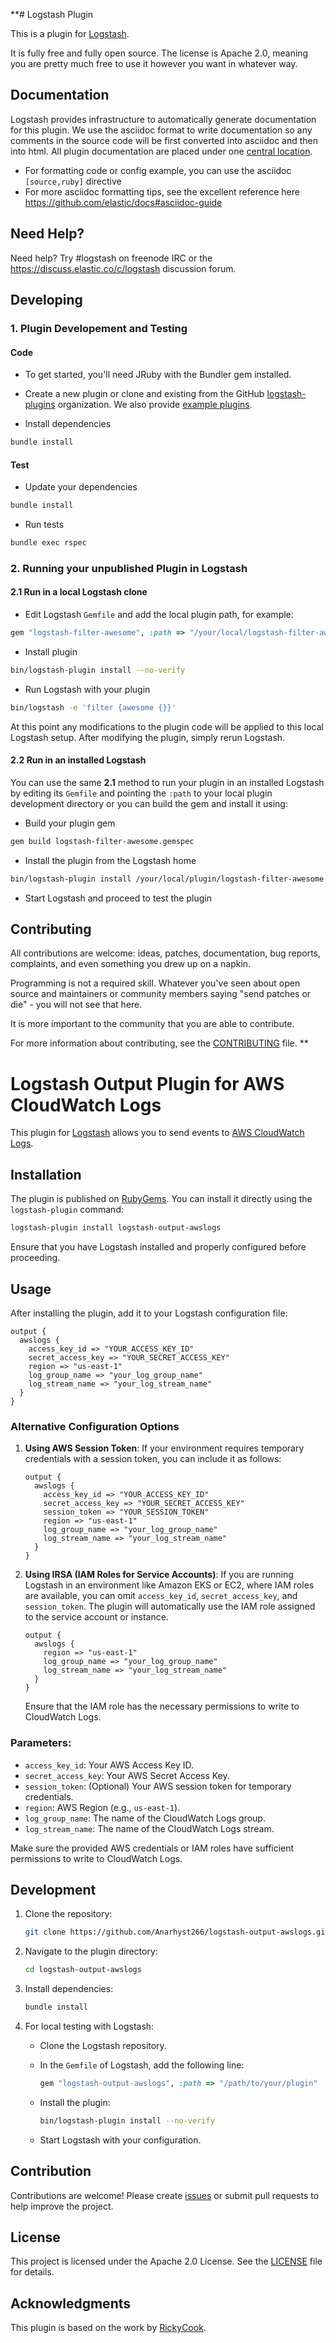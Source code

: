 **# Logstash Plugin

This is a plugin for [Logstash](https://github.com/elastic/logstash).

It is fully free and fully open source. The license is Apache 2.0, meaning you are pretty much free to use it however you want in whatever way.

## Documentation

Logstash provides infrastructure to automatically generate documentation for this plugin. We use the asciidoc format to write documentation so any comments in the source code will be first converted into asciidoc and then into html. All plugin documentation are placed under one [central location](http://www.elastic.co/guide/en/logstash/current/).

- For formatting code or config example, you can use the asciidoc `[source,ruby]` directive
- For more asciidoc formatting tips, see the excellent reference here https://github.com/elastic/docs#asciidoc-guide

## Need Help?

Need help? Try #logstash on freenode IRC or the https://discuss.elastic.co/c/logstash discussion forum.

## Developing

### 1. Plugin Developement and Testing

#### Code
- To get started, you'll need JRuby with the Bundler gem installed.

- Create a new plugin or clone and existing from the GitHub [logstash-plugins](https://github.com/logstash-plugins) organization. We also provide [example plugins](https://github.com/logstash-plugins?query=example).

- Install dependencies
```sh
bundle install
```

#### Test

- Update your dependencies

```sh
bundle install
```

- Run tests

```sh
bundle exec rspec
```

### 2. Running your unpublished Plugin in Logstash

#### 2.1 Run in a local Logstash clone

- Edit Logstash `Gemfile` and add the local plugin path, for example:
```ruby
gem "logstash-filter-awesome", :path => "/your/local/logstash-filter-awesome"
```
- Install plugin
```sh
bin/logstash-plugin install --no-verify
```
- Run Logstash with your plugin
```sh
bin/logstash -e 'filter {awesome {}}'
```
At this point any modifications to the plugin code will be applied to this local Logstash setup. After modifying the plugin, simply rerun Logstash.

#### 2.2 Run in an installed Logstash

You can use the same **2.1** method to run your plugin in an installed Logstash by editing its `Gemfile` and pointing the `:path` to your local plugin development directory or you can build the gem and install it using:

- Build your plugin gem
```sh
gem build logstash-filter-awesome.gemspec
```
- Install the plugin from the Logstash home
```sh
bin/logstash-plugin install /your/local/plugin/logstash-filter-awesome.gem
```
- Start Logstash and proceed to test the plugin

## Contributing

All contributions are welcome: ideas, patches, documentation, bug reports, complaints, and even something you drew up on a napkin.

Programming is not a required skill. Whatever you've seen about open source and maintainers or community members  saying "send patches or die" - you will not see that here.

It is more important to the community that you are able to contribute.

For more information about contributing, see the [CONTRIBUTING](https://github.com/elastic/logstash/blob/master/CONTRIBUTING.md) file.
**
# Logstash Output Plugin for AWS CloudWatch Logs

This plugin for [Logstash](https://www.elastic.co/logstash) allows you to send events to [AWS CloudWatch Logs](https://aws.amazon.com/cloudwatch/).

## Installation

The plugin is published on [RubyGems](https://rubygems.org/). You can install it directly using the `logstash-plugin` command:

```bash
logstash-plugin install logstash-output-awslogs
```

Ensure that you have Logstash installed and properly configured before proceeding.

## Usage

After installing the plugin, add it to your Logstash configuration file:

```logstash
output {
  awslogs {
    access_key_id => "YOUR_ACCESS_KEY_ID"
    secret_access_key => "YOUR_SECRET_ACCESS_KEY"
    region => "us-east-1"
    log_group_name => "your_log_group_name"
    log_stream_name => "your_log_stream_name"
  }
}
```

### Alternative Configuration Options

1. **Using AWS Session Token**:
   If your environment requires temporary credentials with a session token, you can include it as follows:

   ```logstash
   output {
     awslogs {
       access_key_id => "YOUR_ACCESS_KEY_ID"
       secret_access_key => "YOUR_SECRET_ACCESS_KEY"
       session_token => "YOUR_SESSION_TOKEN"
       region => "us-east-1"
       log_group_name => "your_log_group_name"
       log_stream_name => "your_log_stream_name"
     }
   }
   ```

2. **Using IRSA (IAM Roles for Service Accounts)**:
   If you are running Logstash in an environment like Amazon EKS or EC2, where IAM roles are available, you can omit `access_key_id`, `secret_access_key`, and `session_token`. The plugin will automatically use the IAM role assigned to the service account or instance.

   ```logstash
   output {
     awslogs {
       region => "us-east-1"
       log_group_name => "your_log_group_name"
       log_stream_name => "your_log_stream_name"
     }
   }
   ```

   Ensure that the IAM role has the necessary permissions to write to CloudWatch Logs.

### Parameters:

- `access_key_id`: Your AWS Access Key ID.
- `secret_access_key`: Your AWS Secret Access Key.
- `session_token`: (Optional) Your AWS session token for temporary credentials.
- `region`: AWS Region (e.g., `us-east-1`).
- `log_group_name`: The name of the CloudWatch Logs group.
- `log_stream_name`: The name of the CloudWatch Logs stream.

Make sure the provided AWS credentials or IAM roles have sufficient permissions to write to CloudWatch Logs.

## Development

1. Clone the repository:

   ```bash
   git clone https://github.com/Anarhyst266/logstash-output-awslogs.git
   ```

2. Navigate to the plugin directory:

   ```bash
   cd logstash-output-awslogs
   ```

3. Install dependencies:

   ```bash
   bundle install
   ```

4. For local testing with Logstash:
   - Clone the Logstash repository.
   - In the `Gemfile` of Logstash, add the following line:

     ```ruby
     gem "logstash-output-awslogs", :path => "/path/to/your/plugin"
     ```

   - Install the plugin:

     ```bash
     bin/logstash-plugin install --no-verify
     ```

   - Start Logstash with your configuration.

## Contribution

Contributions are welcome! Please create [issues](https://github.com/Anarhyst266/logstash-output-awslogs/issues) or submit pull requests to help improve the project.

## License

This project is licensed under the Apache 2.0 License. See the [LICENSE](https://github.com/Anarhyst266/logstash-output-awslogs/blob/master/LICENSE) file for details.

## Acknowledgments

This plugin is based on the work by [RickyCook](https://github.com/RickyCook/logstash-output-awslogs).
